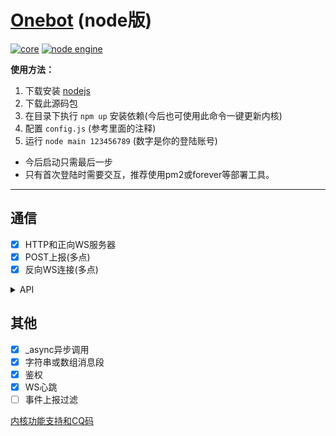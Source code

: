 # [Onebot](https://cqhttp.cc) (node版)

[![core](https://img.shields.io/badge/core-oicq-brightgreen)](https://github.com/takayama-lily/oicq)
[![node engine](https://img.shields.io/node/v/oicq.svg)](https://nodejs.org)

**使用方法：**

1. 下载安装 [nodejs](https://nodejs.org)
2. 下载此源码包
3. 在目录下执行 `npm up` 安装依赖(今后也可使用此命令一键更新内核)
4. 配置 `config.js` (参考里面的注释)
5. 运行 `node main 123456789` (数字是你的登陆账号)

* 今后启动只需最后一步
* 只有首次登陆时需要交互，推荐使用pm2或forever等部署工具。

----

## 通信

* [x] HTTP和正向WS服务器
* [x] POST上报(多点)
* [x] 反向WS连接(多点)

<details>

<summary>API</summary>

|名称|备注|
|-|-|
|get_friend_list        ||
|get_group_list         ||
|get_group_info         ||
|get_group_member_list  ||
|get_group_member_info  ||
|send_private_msg       |得到的message_id是字符串格式|
|send_group_msg         |得到的message_id是字符串格式|
|delete_msg             |message_id是字符串格式|
|set_friend_add_request ||
|set_group_add_request  ||
|send_group_notice      |title参数无效，仅content有效|
|set_group_special_title||
|set_group_admin        ||
|set_group_card         ||
|set_group_kick         ||
|set_group_ban          ||
|set_group_leave        ||
|set_group_name         ||
|get_login_info         ||
|can_send_image         ||
|can_send_record        ||
|get_status             ||
|get_version_info       |暂时返回的是内核版本|
|.handle_quick_operation|仅WS有效|
|change_online_status   |新增API，参数status (11我在线上 31离开 41隐身 50忙碌 60Q我吧 70请勿打扰)|

</details>

## 其他

* [x] _async异步调用
* [x] 字符串或数组消息段
* [x] 鉴权
* [x] WS心跳
* [ ] 事件上报过滤

[内核功能支持和CQ码](https://github.com/takayama-lily/oicq/blob/dev/docs/project.md)
